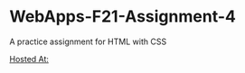 # WebApps-F21-Assignment-4
A practice assignment for HTML with CSS

[Hosted At:](https://44-563-webapps-f21.github.io/webapps-f21-assignment-4-satheesheppalapelli/)